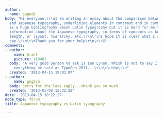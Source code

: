 ```yaml
---
author:
  name: gugacb
body: "Hi everyone,\r\nI am writing an essay about the comparison between Latin typography
  and Japanese typography, underlining elements in contrast and in common. \r\n\r\nThere
  is a huge bibliography about Latin typography but it is hard for me to find exhaustive
  information about the Japanese typography, in terms of concepts as kerning, line
  length, or layout, hierarchy, etc.\r\n\r\nI hope it is clear what I am trying to
  say.\r\n\r\nThank you for your help\r\n\r\nG"
comments:
- author:
    name: hrant
    picture: 110403
  body: "A very good person to ask is Ian Lynam. Which is not to say I agreed with
    everything he said at TypeCon 2011...\r\n\r\nhhp\r\n"
  created: '2013-04-15 19:03:07'
- author:
    name: gugacb
  body: Sorry for the late reply...thank you so much.
  created: '2013-05-08 12:32:22'
date: '2013-04-15 10:22:27'
node_type: forum
title: Japanese typography vs Latin typography

---
```


